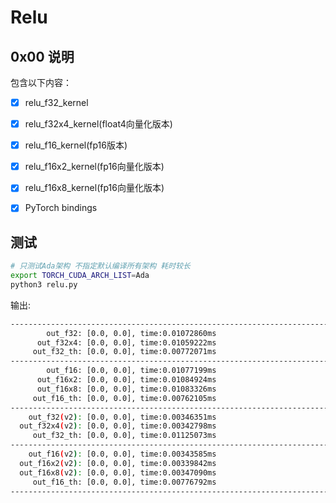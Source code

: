 # Relu

## 0x00 说明

包含以下内容：

- [X] relu_f32_kernel
- [X] relu_f32x4_kernel(float4向量化版本)
- [X] relu_f16_kernel(fp16版本)
- [X] relu_f16x2_kernel(fp16向量化版本)
- [X] relu_f16x8_kernel(fp16向量化版本)
- [X] PyTorch bindings


## 测试

```bash
# 只测试Ada架构 不指定默认编译所有架构 耗时较长
export TORCH_CUDA_ARCH_LIST=Ada 
python3 relu.py
```

输出:

```bash
--------------------------------------------------------------------------------
        out_f32: [0.0, 0.0], time:0.01072860ms
      out_f32x4: [0.0, 0.0], time:0.01059222ms
     out_f32_th: [0.0, 0.0], time:0.00772071ms
--------------------------------------------------------------------------------
        out_f16: [0.0, 0.0], time:0.01077199ms
      out_f16x2: [0.0, 0.0], time:0.01084924ms
      out_f16x8: [0.0, 0.0], time:0.01083326ms
     out_f16_th: [0.0, 0.0], time:0.00762105ms
--------------------------------------------------------------------------------
    out_f32(v2): [0.0, 0.0], time:0.00346351ms
  out_f32x4(v2): [0.0, 0.0], time:0.00342798ms
     out_f32_th: [0.0, 0.0], time:0.01125073ms
--------------------------------------------------------------------------------
    out_f16(v2): [0.0, 0.0], time:0.00343585ms
  out_f16x2(v2): [0.0, 0.0], time:0.00339842ms
  out_f16x8(v2): [0.0, 0.0], time:0.00347090ms
     out_f16_th: [0.0, 0.0], time:0.00776792ms
--------------------------------------------------------------------------------
```
